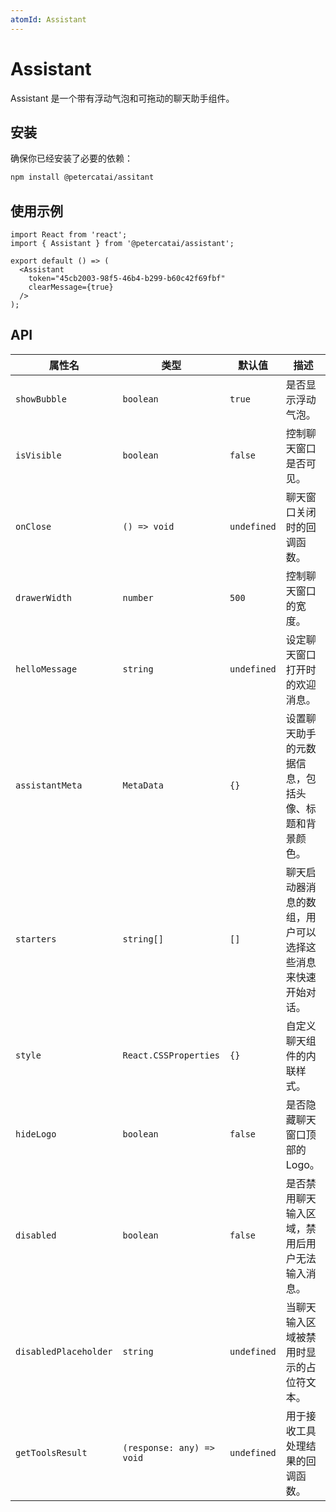 ```yaml
---
atomId: Assistant
---
```


# Assistant

Assistant 是一个带有浮动气泡和可拖动的聊天助手组件。

## 安装

确保你已经安装了必要的依赖：

```bash
npm install @petercatai/assitant
```

## 使用示例

```tsx
import React from 'react';
import { Assistant } from '@petercatai/assistant';

export default () => (
  <Assistant
    token="45cb2003-98f5-46b4-b299-b60c42f69fbf"
    clearMessage={true}
  />
);
```
## API

| 属性名                 | 类型                      | 默认值      | 描述                                                                                 |
| ---------------------- | ------------------------- | ----------- | ------------------------------------------------------------------------------------ |
| `showBubble`           | `boolean`                 | `true`      | 是否显示浮动气泡。                                                                   |
| `isVisible`            | `boolean`                 | `false`     | 控制聊天窗口是否可见。                                                               |
| `onClose`              | `() => void`              | `undefined` | 聊天窗口关闭时的回调函数。                                                           |
| `drawerWidth`          | `number`                  | `500`       | 控制聊天窗口的宽度。                                                                 |
| `helloMessage`         | `string`                  | `undefined` | 设定聊天窗口打开时的欢迎消息。                                                       |
| `assistantMeta`        | `MetaData`                | `{}`        | 设置聊天助手的元数据信息，包括头像、标题和背景颜色。                                  |
| `starters`             | `string[]`                | `[]`        | 聊天启动器消息的数组，用户可以选择这些消息来快速开始对话。                           |
| `style`                | `React.CSSProperties`     | `{}`        | 自定义聊天组件的内联样式。                                                           |
| `hideLogo`             | `boolean`                 | `false`     | 是否隐藏聊天窗口顶部的Logo。                                                         |
| `disabled`             | `boolean`                 | `false`     | 是否禁用聊天输入区域，禁用后用户无法输入消息。                                        |
| `disabledPlaceholder`  | `string`                  | `undefined` | 当聊天输入区域被禁用时显示的占位符文本。                                             |
| `getToolsResult`       | `(response: any) => void` | `undefined` | 用于接收工具处理结果的回调函数。                                                     |

